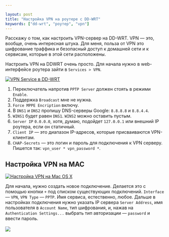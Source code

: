 ```yaml
---

layout: post
title: "Настройка VPN на роутере с DD-WRT"
keywords: ["dd-wrt", "роутер", "vpn"]
---
```



Расскажу о том, как настроить VPN-сервер на DD-WRT. VPN — это, вообще, очень
интересная штука. Для меня, польза от VPN это  шифрование траффика и безопасный
доступ к домашней сети и к сервисам, которые в этой сети расположены.

Настроить VPN на DDWRT очень просто. Для начала нужно в web-интерфейсе роутера
зайти в `Services > VPN`.

<a href="http://31808.selcdn.ru/it-prm/pics/vpn-ddwrt.png" rel="nofollow"><img src="http://31808.selcdn.ru/it-prm/pics/vpn-ddwrt.png" alt="VPN Service в DD-WRT" title="Настройка VPN на роутере с DD-WRT"></a>

1. Переключатель напротив `PPTP Server` должен стоять в режими `Enable`.
2. Поддержка `Broadcast` мне не нужна.
3. `Force MPPE Encription` включу.
4. В `DNS1` и `DNS2` пропишу DNS-серверы Google: `8.8.8.8` и `8.8.4.4`.
5. `WINS1` будет равен `DNS1`. `WINS2` можно оставить пустым.
6. `Server IP` `0.0.0.0`, хотя, думаю, подойдет `127.0.0.1` или внешний IP роутера, если он статичный.
7. `Client IP` — это диапазон IP-адресов, которые присваиваются VPN-клиентам.
8. `CHAP-Secrets` — это логин и пароль для подключения к VPN серверу. 
   Пишется так: `vpn_user * vpn_password *`.
  

## Настройка VPN на MAC

<a href="http://31808.selcdn.ru/it-prm/pics/mac-vpn.png" rel="nofollow"><img src="http://31808.selcdn.ru/it-prm/pics/mac-vpn.png" alt="Настройка VPN на Mac OS X" title="Настройка VPN на MAC OS X"></a>

Для начала, нужно создать новое подключение. Делается это с помощью кнопки `+` под списком существующих подключений. `Interface` — `VPN`, `VPN Type` — `PPTP`. Имя сервиса, естественно, любое. Дальше в настройках подключения нужно указать IP сервера `Server Address`, имя пользователя в `Account Name`, тип шифрования, и, нажав на `Authentication Settings...` выбрать тип авторизации — `password` и ввести пароль.
<br><br>
<img src="http://31808.selcdn.ru/it-prm/pics/vpn-connection.png" class="img-center" />
